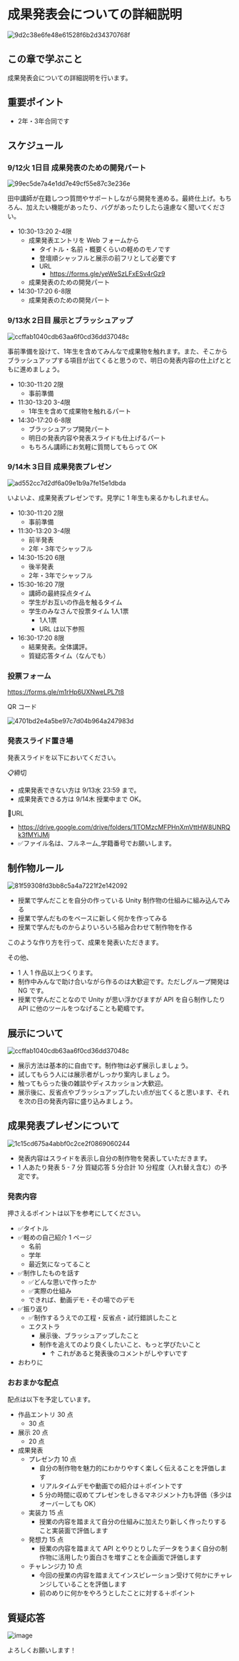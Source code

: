 # 成果発表会についての詳細説明

![9d2c38e6fe48e61528f6b2d34370768f](https://i.gyazo.com/9d2c38e6fe48e61528f6b2d34370768f.png)

## この章で学ぶこと

成果発表会についての詳細説明を行います。

## 重要ポイント

- 2年・3年合同です

## スケジュール

### 9/12火 1日目 成果発表のための開発パート

![99ec5de7a4e1dd7e49cf55e87c3e236e](https://i.gyazo.com/99ec5de7a4e1dd7e49cf55e87c3e236e.png)

田中講師が在籍しつつ質問やサポートしながら開発を進める。最終仕上げ。もちろん、加えたい機能があったり、バグがあったりしたら遠慮なく聞いてください。

- 10:30-13:20 2-4限
  - 成果発表エントリを Web フォームから
    - タイトル・名前・概要くらいの軽めのモノです
    - 登壇順シャッフルと展示の前フリとして必要です
    - URL
      - https://forms.gle/yeWeSzLFxESv4rGz9
  - 成果発表のための開発パート
- 14:30-17:20 6-8限
  - 成果発表のための開発パート

### 9/13水 2日目 展示とブラッシュアップ

![ccffab1040cdb63aa6f0cd36dd37048c](https://i.gyazo.com/ccffab1040cdb63aa6f0cd36dd37048c.png)

事前準備を設けて、1年生を含めてみんなで成果物を触れます。また、そこからブラッシュアップする項目が出てくると思うので、明日の発表内容の仕上げとともに進めましょう。

- 10:30-11:20 2限
  - 事前準備
- 11:30-13:20 3-4限
  - 1年生を含めて成果物を触れるパート
- 14:30-17:20 6-8限
  - ブラッシュアップ開発パート
  - 明日の発表内容や発表スライドも仕上げるパート
  - もちろん講師にお気軽に質問してもらって OK

### 9/14木 3日目 成果発表プレゼン

![ad552cc7d2df6a09e1b9a7fe15e1dbda](https://i.gyazo.com/ad552cc7d2df6a09e1b9a7fe15e1dbda.png)

いよいよ、成果発表プレゼンです。見学に 1 年生も来るかもしれません。

- 10:30-11:20 2限
  - 事前準備
- 11:30-13:20 3-4限
  - 前半発表
  - 2年・3年でシャッフル
- 14:30-15:20 6限
  - 後半発表
  - 2年・3年でシャッフル
- 15:30-16:20 7限
  - 講師の最終採点タイム
  - 学生がお互いの作品を触るタイム
  - 学生のみなさんで投票タイム 1人1票
    - 1人1票
    - URL は以下参照
- 16:30-17:20 8限
  - 結果発表。全体講評。
  - 質疑応答タイム（なんでも）

### 投票フォーム

https://forms.gle/m1rHp6UXNweLPL7t8

QR コード

![4701bd2e4a5be97c7d04b964a247983d](https://i.gyazo.com/4701bd2e4a5be97c7d04b964a247983d.png)

### 発表スライド置き場

発表スライドを以下においてください。

📋締切
- 成果発表できない方は 9/13水 23:59 まで。
- 成果発表できる方は 9/14木 授業中まで OK。

🔗URL
- https://drive.google.com/drive/folders/1lTOMzcMFPHnXmVttHW8UNRQk3fMYiJMj
- ✅ファイル名は、フルネーム_学籍番号でお願いします。

## 制作物ルール

![81f59308fd3bb8c5a4a7221f2e142092](https://i.gyazo.com/81f59308fd3bb8c5a4a7221f2e142092.png)

- 授業で学んだことを自分の作っている Unity 制作物の仕組みに組み込んでみる
- 授業で学んだものをベースに新しく何かを作ってみる
- 授業で学んだものからよりいろいろ組み合わせて制作物を作る

このような作り方を行って、成果を発表いただきます。

その他、

- 1 人 1 作品以上つくります。
- 制作中みんなで助け合いながら作るのは大歓迎です。ただしグループ開発は NG です。
- 授業で学んだことなので Unity が思い浮かびますが API を自ら制作したり API に他のツールをつなげることも範疇です。

## 展示について

![ccffab1040cdb63aa6f0cd36dd37048c](https://i.gyazo.com/ccffab1040cdb63aa6f0cd36dd37048c.png)

- 展示方法は基本的に自由です。制作物は必ず展示しましょう。
- 試してもらう人には展示者がしっかり案内しましょう。
- 触ってもらった後の雑談やディスカッション大歓迎。
- 展示後に、反省点やブラッシュアップしたい点が出てくると思います、それを次の日の発表内容に盛り込みましょう。

## 成果発表プレゼンについて

![1c15cd675a4abbf0c2ce2f0869060244](https://i.gyazo.com/1c15cd675a4abbf0c2ce2f0869060244.png)

- 発表内容はスライドを表示し自分の制作物を発表していただきます。
- 1 人あたり発表 5 - 7 分 質疑応答 5 分合計 10 分程度（入れ替え含む）の予定です。

### 発表内容

押さえるポイントは以下を参考にしてください。

- ✅タイトル
- ✅軽めの自己紹介 1 ページ
  - 名前
  - 学年
  - 最近気になってること
- ✅制作したものを話す
  - ✅どんな思いで作ったか
  - ✅実際の仕組み
  - できれば、動画デモ・その場でのデモ
- ✅振り返り
  - ✅制作するうえでの工程・反省点・試行錯誤したこと
  - エクストラ
    - 展示後、ブラッシュアップしたこと
    - 制作を追えてのより良くしたいこと、もっと学びたいこと
      - ↑ これがあると発表後のコメントがしやすいです
- おわりに

### おおまかな配点

配点は以下を予定しています。

- 作品エントリ 30 点
  - 30 点
- 展示 20 点
  - 20 点
- 成果発表
  - プレゼン力 10 点
    - 自分の制作物を魅力的にわかりやすく楽しく伝えることを評価します
    - リアルタイムデモや動画での紹介は＋ポイントです
    - 5 分の時間に収めてプレゼンをしきるマネジメント力も評価（多少はオーバーしても OK）
  - 実装力 15 点
    - 授業の内容を踏まえて自分の仕組みに加えたり新しく作ったりすること実装面で評価します
  - 発想力 15 点
    - 授業の内容を踏まえて API とやりとりしたデータをうまく自分の制作物に活用したり面白さを増すことを企画面で評価します
  - チャレンジ力 10 点
    - 今回の授業の内容を踏まえてインスピレーション受けて何かにチャレンジしていることを評価します
    - 前のめりに何かをやろうとしたことに対する＋ポイント

## 質疑応答

![image](https://i.gyazo.com/aba8ccd625e7320883851b71ebd0caf2.png)

よろしくお願いします！